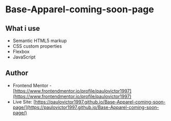 # Base-Apparel-coming-soon-page

## What i use 
- Semantic HTML5 markup
- CSS custom properties
- Flexbox
- JavaScript

## Author
- Frontend Mentor - [https://www.frontendmentor.io/profile/paulovictor1997](https://www.frontendmentor.io/profile/paulovictor1997)
- Live Site: [https://paulovictor1997.github.io/Base-Apparel-coming-soon-page/](https://paulovictor1997.github.io/Base-Apparel-coming-soon-page/)


